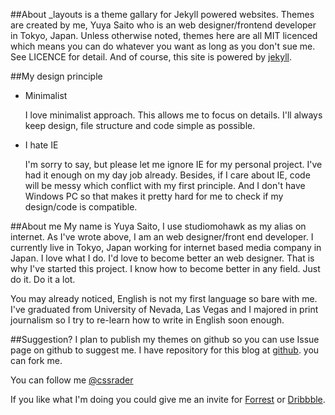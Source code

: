 ##About
_layouts is a theme gallary for Jekyll powered websites. Themes are created by me, Yuya Saito who is an web designer/frontend developer in Tokyo, Japan.
Unless otherwise noted, themes here are all MIT licenced which means you can do whatever you want as long as you don't sue me. See LICENCE for detail.
And of course, this site is powered by [jekyll](https://github.com/mojombo/jekyll).

##My design principle
* Minimalist
  
  I love minimalist approach. This allows me to focus on details. I'll always keep design, file structure and code simple as possible.

* I hate IE

  I'm sorry to say, but please let me ignore IE for my personal project. I've had it enough on my day job already.
  Besides, if I care about IE, code will be messy which conflict with my first principle.
  And I don't have Windows PC so that makes it pretty hard for me to check if my design/code is compatible.

##About me
My name is Yuya Saito, I use studiomohawk as my alias on internet. As I've wrote above, I am an web designer/front end developer. I currently live in Tokyo, Japan working for internet based media company in Japan.
I love what I do. I'd love to become better an web designer. That is why I've started this project. I know how to become better in any field. Just do it. Do it a lot.

You may already noticed, English is not my first language so bare with me. I've graduated from University of Nevada, Las Vegas and I majored in print journalism so I try to re-learn how to write in English soon enough.

##Suggestion?
I plan to publish my themes on github so you can use Issue page on github to suggest me.
I have repository for this blog at [github](https://github.com/studiomohawk/_layouts). you can fork me.

You can follow me [@cssrader](http://twitter.com/#!/cssradar)

If you like what I'm doing you could give me an invite for [Forrest](http://forrst.com) or [Dribbble](http://dribbble.com).
